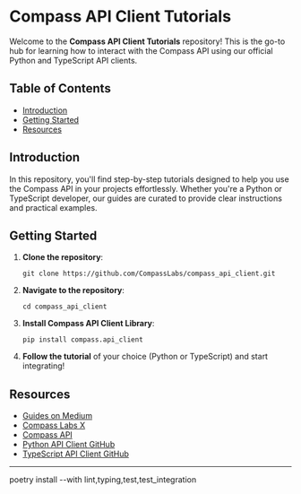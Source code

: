 # Compass API Client Tutorials

Welcome to the **Compass API Client Tutorials** repository! This is the go-to hub for learning how to interact with the Compass API using our official Python and TypeScript API clients.

## Table of Contents
- [Introduction](#introduction)
- [Getting Started](#getting-started)
- [Resources](#resources)

## Introduction

In this repository, you'll find step-by-step tutorials designed to help you use the Compass API in your projects effortlessly. Whether you're a Python or TypeScript developer, our guides are curated to provide clear instructions and practical examples.

## Getting Started

1. **Clone the repository**:
    ```
    git clone https://github.com/CompassLabs/compass_api_client.git
    ```
2. **Navigate to the repository**:
    ```
    cd compass_api_client
    ```
3. **Install Compass API Client Library**:
    ```
    pip install compass.api_client
    ```
4. **Follow the tutorial** of your choice (Python or TypeScript) and start integrating!

## Resources

- [Guides on Medium](https://medium.com/@compasslabs)
- [Compass Labs X](https://x.com/labs_compass)
- [Compass API](https://api.compasslabs.ai/)
- [Python API Client GitHub](https://github.com/CompassLabs/compass_api_client/tree/main/python_client)
- [TypeScript API Client GitHub](https://github.com/CompassLabs/compass_api_client/tree/main/ts_client)

---

poetry install --with lint,typing,test,test_integration